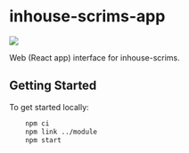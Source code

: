 # inhouse-scrims-app

<p>
  <a href="https://inhousescrims.com" alt="GitHub Pages">
    <img src="https://img.shields.io/badge/pages%20-deployed-%23222222?logo=github&style=flat-square" />
  </a>
</p>

Web (React app) interface for inhouse-scrims.

## Getting Started

To get started locally:

```bash
    npm ci
    npm link ../module
    npm start
```
